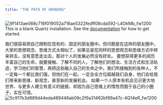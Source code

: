```yaml
---
title: "THE PATH OF GROWING"
---
```

![9f1413ae068c716f019052a716ae5322fedff08cda592-L4OkMb_fw1200](https://github.com/SibylYang55/SibylYang55.github.io/assets/121019163/95904903-8047-4e19-ba92-c5278f29fe7b)
This is a blank Quartz installation.
See the [documentation](https://quartz.jzhao.xyz) for how to get started.

我们很容易把自己限制在现有的、固定的朋友圈中。但问题是在这样的朋友圈中，大家的思想观念、思维方式太相似了，如果总是在同样的思想观念和思维方式中转来转去，没有意愿走出去，那对个人的发展必然没有好处。
要想获得更多的阅历丰富自己的生命，就要接触、了解不同的人，了解他们的想法、生活方式和生活轨迹，学习他们的智慧，再把这些融入自己的生命之中。我们所接触到的各种人，不一定每一个都比我们强，但他们在一起，一定会全方位超越我们自身，他们会给我们带来新思维、新观念，甚至新的发展机会。
如果一个人原本有机会见识更大地世界、与更多人建立有意义的链接，却因为自己思维上的惰性而囿于自己的小圈子，实在可惜。
![5c917b3d889d44eda489446ab09c2f9a31462bf89a47c-4Q14eR_fw1200](https://github.com/SibylYang55/SibylYang55.github.io/assets/121019163/3f88b6de-200e-4f35-9763-7aa8a1305b66)




